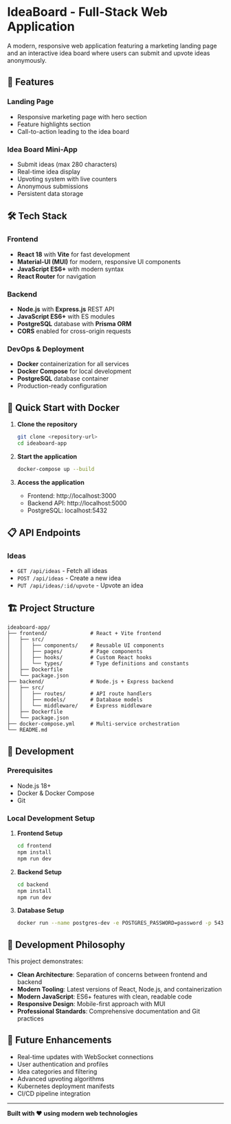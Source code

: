 # IdeaBoard - Full-Stack Web Application

A modern, responsive web application featuring a marketing landing page and an interactive idea board where users can submit and upvote ideas anonymously.

## 🚀 Features

### Landing Page

- Responsive marketing page with hero section
- Feature highlights section
- Call-to-action leading to the idea board

### Idea Board Mini-App

- Submit ideas (max 280 characters)
- Real-time idea display
- Upvoting system with live counters
- Anonymous submissions
- Persistent data storage

## 🛠 Tech Stack

### Frontend

- **React 18** with **Vite** for fast development
- **Material-UI (MUI)** for modern, responsive UI components
- **JavaScript ES6+** with modern syntax
- **React Router** for navigation

### Backend

- **Node.js** with **Express.js** REST API
- **JavaScript ES6+** with ES modules
- **PostgreSQL** database with **Prisma ORM**
- **CORS** enabled for cross-origin requests

### DevOps & Deployment

- **Docker** containerization for all services
- **Docker Compose** for local development
- **PostgreSQL** database container
- Production-ready configuration

## 🐳 Quick Start with Docker

1. **Clone the repository**

   ```bash
   git clone <repository-url>
   cd ideaboard-app
   ```

2. **Start the application**

   ```bash
   docker-compose up --build
   ```

3. **Access the application**
   - Frontend: http://localhost:3000
   - Backend API: http://localhost:5000
   - PostgreSQL: localhost:5432

## 📋 API Endpoints

### Ideas

- `GET /api/ideas` - Fetch all ideas
- `POST /api/ideas` - Create a new idea
- `PUT /api/ideas/:id/upvote` - Upvote an idea

## 🏗 Project Structure

```
ideaboard-app/
├── frontend/              # React + Vite frontend
│   ├── src/
│   │   ├── components/    # Reusable UI components
│   │   ├── pages/         # Page components
│   │   ├── hooks/         # Custom React hooks
│   │   └── types/         # Type definitions and constants
│   ├── Dockerfile
│   └── package.json
├── backend/               # Node.js + Express backend
│   ├── src/
│   │   ├── routes/        # API route handlers
│   │   ├── models/        # Database models
│   │   └── middleware/    # Express middleware
│   ├── Dockerfile
│   └── package.json
├── docker-compose.yml     # Multi-service orchestration
└── README.md
```

## 🚀 Development

### Prerequisites

- Node.js 18+
- Docker & Docker Compose
- Git

### Local Development Setup

1. **Frontend Setup**

   ```bash
   cd frontend
   npm install
   npm run dev
   ```

2. **Backend Setup**

   ```bash
   cd backend
   npm install
   npm run dev
   ```

3. **Database Setup**
   ```bash
   docker run --name postgres-dev -e POSTGRES_PASSWORD=password -p 5432:5432 -d postgres:15
   ```

## 🎯 Development Philosophy

This project demonstrates:

- **Clean Architecture**: Separation of concerns between frontend and backend
- **Modern Tooling**: Latest versions of React, Node.js, and containerization
- **Modern JavaScript**: ES6+ features with clean, readable code
- **Responsive Design**: Mobile-first approach with MUI
- **Professional Standards**: Comprehensive documentation and Git practices

## 🚀 Future Enhancements

- Real-time updates with WebSocket connections
- User authentication and profiles
- Idea categories and filtering
- Advanced upvoting algorithms
- Kubernetes deployment manifests
- CI/CD pipeline integration

---

**Built with ❤️ using modern web technologies**
